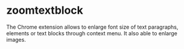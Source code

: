 # zoomtextblock
The Chrome extension allows to enlarge font size of text paragraphs, elements or text blocks through context menu.
It also able to enlarge images.
